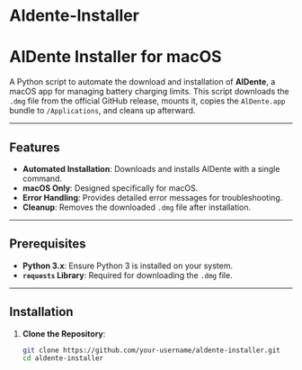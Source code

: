 # Aldente-Installer
# AlDente Installer for macOS

A Python script to automate the download and installation of **AlDente**, a macOS app for managing battery charging limits. This script downloads the `.dmg` file from the official GitHub release, mounts it, copies the `AlDente.app` bundle to `/Applications`, and cleans up afterward.

---

## Features

- **Automated Installation**: Downloads and installs AlDente with a single command.
- **macOS Only**: Designed specifically for macOS.
- **Error Handling**: Provides detailed error messages for troubleshooting.
- **Cleanup**: Removes the downloaded `.dmg` file after installation.

---

## Prerequisites

- **Python 3.x**: Ensure Python 3 is installed on your system.
- **`requests` Library**: Required for downloading the `.dmg` file.

---

## Installation

1. **Clone the Repository**:
   ```bash
   git clone https://github.com/your-username/aldente-installer.git
   cd aldente-installer
